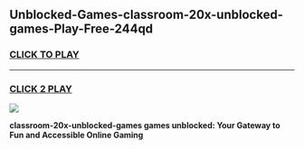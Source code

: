 
## Unblocked-Games-classroom-20x-unblocked-games-Play-Free-244qd
<h3>
<a href="https://premium76.site?title=classroom-20x-unblocked-games&ref=23A">CLICK TO PLAY</a></h3>
<hr>

<h3>
<a href="https://premium76.site?title=classroom-20x-unblocked-games&ref=23A">CLICK 2 PLAY</a>
  
</h3>

<a href="https://premium76.site?title=classroom-20x-unblocked-games&ref=23A"><img src="https://clearcache.store/games.png"></a>


**classroom-20x-unblocked-games games unblocked: Your Gateway to Fun and Accessible Online Gaming**
